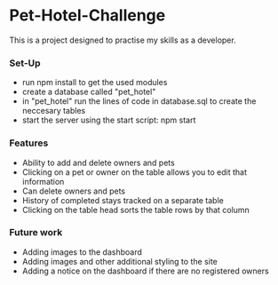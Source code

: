 # Pet-Hotel-Challenge
This is a project designed to practise my skills as a developer.

### Set-Up
- run npm install to get the used modules
- create a database called "pet_hotel"
- in "pet_hotel" run the lines of code in database.sql to create the neccesary tables
- start the server using the start script: npm start
### Features
- Ability to add and delete owners and pets
- Clicking on a pet or owner on the table allows you to edit that information
- Can delete owners and pets
- History of completed stays tracked on a separate table
- Clicking on the table head sorts the table rows by that column
### Future work
- Adding images to the dashboard
- Adding images and other additional styling to the site
- Adding a notice on the dashboard if there are no registered owners
